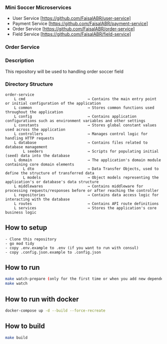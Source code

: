 <h3>Mini Soccer Microservices</h3>

- User Service [https://github.com/FaisalABR/user-service]
- Payment Service [https://github.com/FaisalABR/payment-service]
- Order Service [https://github.com/FaisalABR/order-service]
- Field Service [https://github.com/FaisalABR/field-service]

<h3>Order Service</h3>

<h3>Description</h3>

<p>This repository will be used to handling order soccer field</p>

<h3>Directory Structure</h3>

```
order-service
    L cmd                            → Contains the main entry point or initial configuration of the application
    L common                         → Stores common functions used throughout the application
    L config                         → Contains application configurations such as environment variables and other settings
    L constants                      → Stores global constant values used across the application
    L controllers                    → Manages control logic for handling HTTP requests
    L database                       → Contains files related to database management
        L seeders                    → Scripts for populating initial (seed) data into the database
    L domain                         → The application's domain module containing core domain elements
        L dto                        → Data Transfer Objects, used to define the structure of transferred data
        L models                     → Object models representing the application's or database's data structure
    L middlewares                    → Contains middleware for processing requests/responses before or after reaching the controller
    L repositories                   → Contains data access logic for interacting with the database
    L routes                         → Contains API route definitions
    L services                       → Stores the application's core business logic
```

## How to setup

```
- Clone this repository
- go mod tidy
- copy .env.example to .env (if you want to run with consul)
- copy .config.json.example to .config.json
```

## How to run

```bash
make watch-prepare (only for the first time or when you add new dependency)
make watch
```

## How to run with docker

```bash
docker-compose up -d --build --force-recreate
```

## How to build

```bash
make build
```
